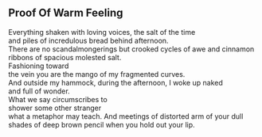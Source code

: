 Proof Of Warm Feeling
---------------------
Everything shaken with loving voices, the salt of the time  
and piles of incredulous bread behind afternoon.  
There are no scandalmongerings but crooked cycles of awe and cinnamon  
ribbons of spacious molested salt.  
Fashioning toward  
the vein you are the mango of my fragmented curves.  
And outside my hammock, during the afternoon, I woke up naked  
and full of wonder.  
What we say circumscribes to  
shower some other stranger  
what a metaphor may teach. And meetings of distorted arm of your dull shades of deep brown pencil when you hold out your lip.  
